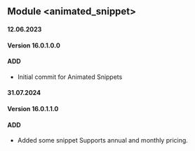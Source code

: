 ## Module <animated_snippet>

#### 12.06.2023
#### Version 16.0.1.0.0
#### ADD

- Initial commit for Animated Snippets

#### 31.07.2024
#### Version 16.0.1.1.0
#### ADD

- Added some snippet Supports annual and monthly pricing.

